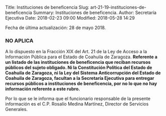 Title: Instituciones de beneficencia
Slug: art-21-19-instituciones-de-beneficencia
Summary: Instituciones de beneficencia.
Author: Secretaría Ejecutiva
Date: 2018-02-23 09:00
Modified: 2018-05-28 14:29


Fecha de última actualización: 28 de mayo 2018.

### NO APLICA

A lo dispuesto en la Fracción XIX del Art. 21 de la Ley de Acceso a la
Información Pública para el Estado de Coahuila de Zaragoza. **Referente
a un listado de las instituciones de beneficencia que reciban recursos
públicos del sujeto obligado. Ni la Constitución Política del Estado de
Coahuila de Zaragoza, ni la Ley del Sistema Anticorrupción del Estado
de Coahuila de Zaragoza, facultan a la Secretaría Ejecutiva para
entregar recursos públicos a instituciones de beneficencia, por no lo
que no hay información referente a este rubro.**

Por lo que se le informa que el funcionario responsable de la presente
información es el C.P. Rosalío Medina Martínez, Director de Servicios
Generales.
